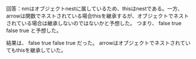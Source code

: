 回答：nmはオブジェクトnestに属しているため、thisはnestである。一方、arrowは関数でネストされている場合thisを継承するが、オブジェクトでネストされている場合は継承しないのではないかと予想した。
つまり、
false true
false true
と予想した。

結果は、
false true
false true
だった。
arrowはオブジェクトでネストされていてもthisを継承していた。